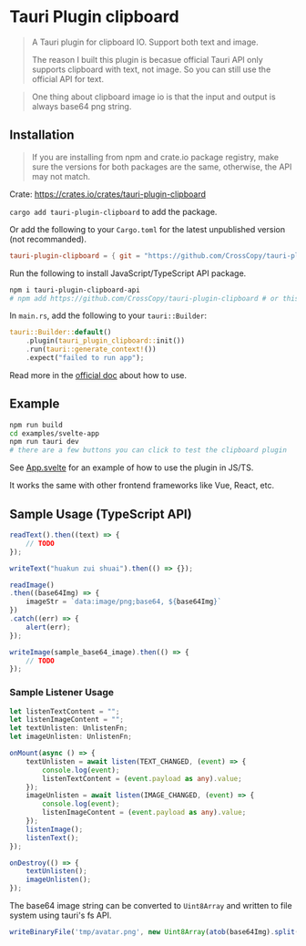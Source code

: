 # Tauri Plugin clipboard

> A Tauri plugin for clipboard IO. Support both text and image.
>
> The reason I built this plugin is becasue official Tauri API only supports clipboard with text, not image. So you can still use the official API for text.


> One thing about clipboard image io is that the input and output is always base64 png string.

## Installation

> If you are installing from npm and crate.io package registry, make sure the versions for both packages are the same, otherwise, the API may not match.

Crate: https://crates.io/crates/tauri-plugin-clipboard

`cargo add tauri-plugin-clipboard` to add the package.

Or add the following to your `Cargo.toml` for the latest unpublished version (not recommanded).

```toml
tauri-plugin-clipboard = { git = "https://github.com/CrossCopy/tauri-plugin-clipboard", branch = "main" }
```

Run the following to install JavaScript/TypeScript API package.

```bash
npm i tauri-plugin-clipboard-api
# npm add https://github.com/CrossCopy/tauri-plugin-clipboard # or this for latest unpublished version (not recommended)
```

In `main.rs`, add the following to your `tauri::Builder`:

```rust
tauri::Builder::default()
    .plugin(tauri_plugin_clipboard::init())
    .run(tauri::generate_context!())
    .expect("failed to run app");
```

Read more in the [official doc](https://tauri.app/v1/guides/features/plugin/#using-a-plugin) about how to use.

## Example

```bash
npm run build
cd examples/svelte-app
npm run tauri dev
# there are a few buttons you can click to test the clipboard plugin
```

See [App.svelte](examples/svelte-app/src/App.svelte) for an example of how to use the plugin in JS/TS.

It works the same with other frontend frameworks like Vue, React, etc.


## Sample Usage (TypeScript API)

```ts
readText().then((text) => {
    // TODO
});

writeText("huakun zui shuai").then(() => {});

readImage()
.then((base64Img) => {
    imageStr = `data:image/png;base64, ${base64Img}`
})
.catch((err) => {
    alert(err);
});

writeImage(sample_base64_image).then(() => {
    // TODO
});
```

### Sample Listener Usage

```ts
let listenTextContent = "";
let listenImageContent = "";
let textUnlisten: UnlistenFn;
let imageUnlisten: UnlistenFn;

onMount(async () => {
    textUnlisten = await listen(TEXT_CHANGED, (event) => {
        console.log(event);
        listenTextContent = (event.payload as any).value;
    });
    imageUnlisten = await listen(IMAGE_CHANGED, (event) => {
        console.log(event);
        listenImageContent = (event.payload as any).value;
    });
    listenImage();
    listenText();
});

onDestroy(() => {
    textUnlisten();
    imageUnlisten();
});
```

The base64 image string can be converted to `Uint8Array` and written to file system using tauri's fs API. 

```ts
writeBinaryFile('tmp/avatar.png', new Uint8Array(atob(base64Img).split('').map(char => char.charCodeAt(0))), { dir: BaseDirectory.Cache })
```
